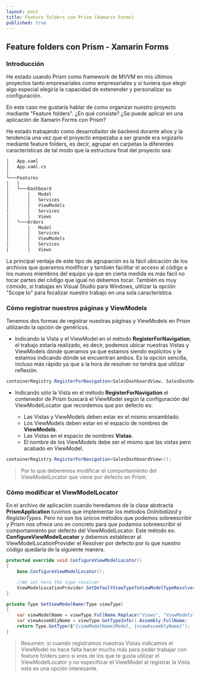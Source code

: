 ```yaml
---
layout: post
title: Feature folders con Prism (Xamarin Forms)
published: true
---
```


## Feature folders con Prism - Xamarin Forms

### Introducción

He estado usando Prism como framework de MVVM en mis últimos proyectos tanto empresariales como empresariales y si tuviera que elegir algo especial elegiría la capacidad de extenender y personalizar su configuración.

En este caso me gustaría hablar de como organizar nuestro proyecto mediante "Feature folders". ¿En qué consiste? ¿Se puede aplicar en una aplicación de Xamarin Forms con Prism?

He estado trabajando como desarrollador de backend durante años y la tendencia una vez que el proyecto empezaba a ser grande era orgizarlo mediante feature folders, es decir, agrupar en carpetas la diferentes características de tal modo que la estructura final del proyecto sea:

```bash
│   App.xaml
│   App.xaml.cs
│
└───Features
│   │
│   └───Dashboard
│       │   Model
│       │   Services
│       │   ViewModels
│       │   Services
│       │   Views
│   └───Orders
│       │   Model
│       │   Services
│       │   ViewModels
│       │   Services
│       │   Views
```

La principal ventaja de este tipo de agrupación es la fácil ubicación de los archivos que queramos modificar y también facilitar el acceso al código a los nuevos miembros del equipo ya que en cierta medida es más fácil no tocar partes del código que igual no debemos tocar. También es muy cómodo, si trabajas en Visual Studio para Windows, utilizar la opción "Scope to" para focalizar nuestro trabajo en una sola característica.

### Cómo registrar nuestros páginas y ViewModels

Tenemos dos formas de registrar nuestras páginas y ViewModels en Prism utilizando la opción de genéricos.

* Indicando la Vista y el ViewModel en el método **RegisterForNavigation**, el trabajo estaría realizado, es decir, podemos ubicar nuestras Vistas y ViewModels dónde queramos ya que estamos siendo explícitos y le estamos indicando dónde se encuentran ambos. Es la opción sencilla, incluso más rápido ya que a la hora de resolver no tendrá que utilizar reflexión.

```csharp
containerRegistry.RegisterForNavigation<SalesDashboardView, SalesDashboardViewModel>();
```

* Indicando sólo la Vista en el método **RegisterForNavigation** el contenedor de Prism buscará el ViewModel según la configuración del ViewModelLocator que recordemos que por defecto es:

  * Las Vistas y ViewModels deben estar en el mismo ensamblado.
  * Los ViewModels deben estar en el espacio de nombres de **ViewModels**.
  * Las Vistas en el espacio de nombres **Vistas**.
  * El nombre de los ViewModels debe ser el mismo que las vistas pero acabado en ViewModel.

```csharp
containerRegistry.RegisterForNavigation<SalesDashboardView>();
```

> Por lo que deberemos modificar el comportamiento del ViewModelLocator que viene por defecto en Prism.

### Cómo modificar el ViewModelLocator

En el archivo de aplicación cuando heredamos de la clase abstracta **PrismApplication** tuvimos que implementar los métodos *OnInitialized* y *RegisterTypes*. Pero no son los únicos métodos que podemos sobreescribir y Prism nos ofrece uno en concreto para que podamos sobreescribir el comportamiento por defecto del ViewModelLocator. Este método es: **ConfigureViewModelLocator** y debemos establecer al ViewModelLocationProvider el Resolver por defecto por lo que nuestro código quedaría de la siguiente manera.

```csharp
protected override void ConfigureViewModelLocator()
{
    base.ConfigureViewModelLocator();

    //We set here the type resolver
    ViewModelLocationProvider.SetDefaultViewTypeToViewModelTypeResolver(GetViewModelName);
}

private Type GetViewModelName(Type viewType)
{
    var viewModelName = viewType.FullName.Replace("Views", "ViewModels");
    var viewAssemblyName = viewType.GetTypeInfo().Assembly.FullName;
    return Type.GetType($"{viewModelName}Model, {viewAssemblyName}");
}
```

> Resumen: si cuando registramos nuestras Vistas indicamos el ViewModel no hace falta hacer mucho más para poder trabajar con feature folders pero si eres de los que te gusta utilizar el ViewModelLocator y no especificar el ViewModel al registrar la Vista esta es una opción interesante.